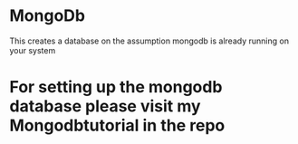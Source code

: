 # MongoDb
This creates a database on the assumption mongodb is already running on your system
# For setting up the mongodb database please visit my Mongodbtutorial in the repo

